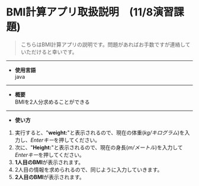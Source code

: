 # BMI計算アプリ取扱説明　(11/8演習課題)  
> こちらはBMI計算アプリの説明です。問題があればお手数ですが連絡していただけると幸いです。  
---
- **使用言語**  
java
---
- **概要**  
BMIを2人分求めることができる
---
- **使い方**  
1. 実行すると、"**weight:**"と表示されるので、現在の体重(*kg/キログラム*)を入力し、*Enterキー*を押してください。  
2. 次に、"**Height:**"と表示されるので、現在の身長(*m/メートル*)を入力して*Enterキー*を押してください。  
3. **1人目のBMI**が表示されます。
4. 2人目の情報を求められるので、同じように入力していきます。
5. **2人目のBMI**が表示されます。
